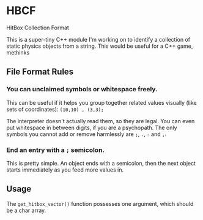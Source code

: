 # HBCF
HitBox Collection Format

This is a super-tiny C++ module I'm working on to identify a collection of static physics objects from a string. This would be useful for a C++ game, methinks

## File Format Rules

### You can unclaimed symbols or whitespace freely.

This can be useful if it helps you group together related values visually (like sets of coordinates):
`(10,10) , (3,3);`

The interpreter doesn't actually read them, so they are legal. You can even put whitespace in between digits, if you are a psychopath.
The only symbols you cannot add or remove harmlessly are `;`, `.`, `-` and `,`.


### End an entry with a `;` semicolon.

This is pretty simple. An object ends with a semicolon, then the next object starts immediately as you feed more values in.

## Usage

The `get_hitbox_vector()` function possesses one argument, which should be a char array.
